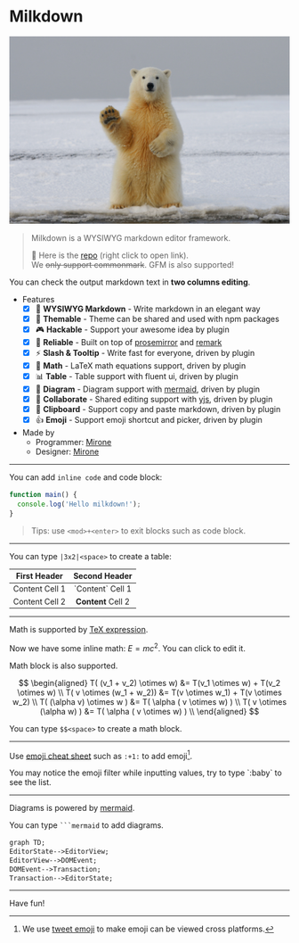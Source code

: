# Milkdown

![greeting bear](../assets/polar.jpeg)

> Milkdown is a WYSIWYG markdown editor framework.
>
> 🍼 Here is the [repo](https://github.com/Milkdown/milkdown) (right click to open link). \
> We ~~only support commonmark~~. GFM is also supported!

You can check the output markdown text in **two columns editing**.

* Features
  * [x] 📝 **WYSIWYG Markdown** - Write markdown in an elegant way
  * [x] 🎨 **Themable** - Theme can be shared and used with npm packages
  * [x] 🎮 **Hackable** - Support your awesome idea by plugin
  * [x] 🦾 **Reliable** - Built on top of [prosemirror](https://prosemirror.net/) and [remark](https://github.com/remarkjs/remark)
  * [x] ⚡ **Slash & Tooltip** - Write fast for everyone, driven by plugin
  * [x] 🧮 **Math** - LaTeX math equations support, driven by plugin
  * [x] 📊 **Table** - Table support with fluent ui, driven by plugin
  * [x] 📰 **Diagram** - Diagram support with [mermaid](https://mermaid-js.github.io/mermaid/#/), driven by plugin
  * [x] 🍻 **Collaborate** - Shared editing support with [yjs](https://docs.yjs.dev/), driven by plugin
  * [x] 💾 **Clipboard** - Support copy and paste markdown, driven by plugin
  * [x] 👍 **Emoji** - Support emoji shortcut and picker, driven by plugin
* Made by
  * Programmer: [Mirone](https://github.com/Milkdown)
  * Designer: [Mirone](https://github.com/Milkdown)

***

You can add `inline code` and code block:

```javascript
function main() {
  console.log('Hello milkdown!');
}
```

> Tips: use `<mod>+<enter>` to exit blocks such as code block.

***

You can type `|3x2|<space>` to create a table:

| First Header   |   Second Header    |
| -------------- | :----------------: |
| Content Cell 1 | \`Content\` Cell 1 |
| Content Cell 2 | **Content** Cell 2 |

***

Math is supported by [TeX expression](https://en.wikipedia.org/wiki/TeX).

Now we have some inline math: $E = mc^2$. You can click to edit it.

Math block is also supported.

$$
\begin{aligned}
T( (v_1 + v_2) \otimes w) &= T(v_1 \otimes w) + T(v_2 \otimes w) \\
T( v \otimes (w_1 + w_2)) &= T(v \otimes w_1) + T(v \otimes w_2) \\
T( (\alpha v) \otimes w ) &= T( \alpha ( v \otimes w) ) \\
T( v \otimes (\alpha w) ) &= T( \alpha ( v \otimes w) ) \\
\end{aligned}
$$

You can type `$$<space>` to create a math block.

***

Use [emoji cheat sheet](https://www.webfx.com/tools/emoji-cheat-sheet/) such as `:+1:` to add emoji[^1].

You may notice the emoji filter while inputting values, try to type \`:baby\` to see the list.

***

Diagrams is powered by [mermaid](https://mermaid-js.github.io/mermaid/#/).

You can type ` ```mermaid ` to add diagrams.

```mermaid
graph TD;
EditorState-->EditorView;
EditorView-->DOMEvent;
DOMEvent-->Transaction;
Transaction-->EditorState;
```

***

Have fun!

[^1]: We use [tweet emoji](https://twemoji.twitter.com) to make emoji can be viewed cross platforms.
